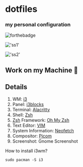 # dotfiles
### my personal configuration
![forthebadge](https://forthebadge.com/images/badges/powered-by-black-magic.svg)

!['ss1'](https://raw.githubusercontent.com/sarzatmeniye/dotfiles/main/screenshots/sss.png)

!['ss2'](https://raw.githubusercontent.com/sarzatmeniye/dotfiles/main/screenshots/sss2.jpg)

## Work on my Machine 💯
## Details
1. WM: [i3](https://i3wm.org/)
2. Panel: [i3blocks](https://vivien.github.io/i3blocks/)
3. Terminal: [Alacritty](https://github.com/alacritty/alacritty)
4. Shell: [Zsh](https://www.zsh.org/)
5. [Zsh](https://www.zsh.org/) Framework: [Oh My Zsh](https://ohmyz.sh/)
6. Text Editor: [VIM](https://www.vim.org)
7. System Information: [Neofetch](https://github.com/dylanaraps/neofetch)
8. Compositor: [Picom](https://github.com/yshui/picom)
9. Screenshot: Gnome Screenshot

How to install i3wm?
```
sudo pacman -S i3

```
